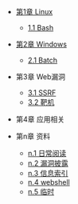 - [第1章 Linux](linux.md)
  - [1.1 Bash](bash.md#bash)

- [第2章 Windows](windows.md)
  - [2.1 Batch](windows-batch.md)

- 第3章 Web漏洞
  - [3.1 SSRF](ssrf.md)
  - [3.2 靶机](playgroud.md)  
  
- 第4章 应用相关

    
- 第n章 资料
  - [n.1 日常阅读](reading.md)
  - [n.2 漏洞披露](vulrepo.md)
  - [n.3 信息索引](sec-collection.md)  
  - [n.4 webshell](webshell.md)  
  - [n.5 临时](temp.md)  
